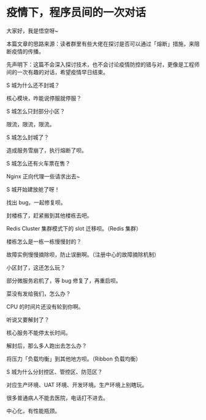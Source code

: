 # 疫情下，程序员间的一次对话



大家好，我是悟空呀~

本篇文章的思路来源：读者群里有些大佬在探讨是否可以通过「熔断」措施，来阻断疫情的传播。

先声明下：这篇不会深入探讨技术，也不会讨论疫情防控的错与对，更像是工程师间的一次有趣的对话，希望疫情早日结束。



S 城为什么还不封城？

核心模块，咋能说停服就停服？



S 城怎么只封部分小区？

限流，限流，限流。



S 城怎么封城了？

造成服务雪崩了，执行熔断了呗。



S 城怎么还有火车票在售？

Nginx 正向代理一些请求出去~



S 城开始建放舱了呀！

找出 bug，一起修复呗。



封楼栋了，赶紧搬到其他楼栋去吧。

Redis Cluster 集群模式下的 slot 迁移呗。（Redis 集群）



楼栋怎么是一栋一栋慢慢封的？

故障实例慢慢摘除呗，防止误删啊。（注册中心的故障摘除机制）



小区封了，这还怎么玩？

部分微服务宕机了，等 bug 修复了，再重启呗。



菜没有发给我们，怎么办？

CPU 的时间片还没有轮到你啊。



听说又要解封了？

核心服务不能停太长时间。



解封后，那么多人跑出去怎么办？

将压力「负载均衡」到其他地方呗。（Ribbon 负载均衡）



S 城为什么分封控区、管控区、防范区？

对应生产环境、UAT 环境、开发环境。生产环境上别瞎玩。



很多普通病人不能去医院，电话打不进去。

中心化，有性能瓶颈。



